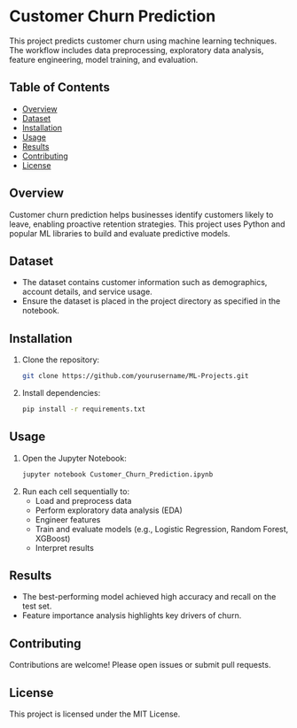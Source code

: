 # Customer Churn Prediction

This project predicts customer churn using machine learning techniques. The workflow includes data preprocessing, exploratory data analysis, feature engineering, model training, and evaluation.

## Table of Contents

- [Overview](#overview)
- [Dataset](#dataset)
- [Installation](#installation)
- [Usage](#usage)
- [Results](#results)
- [Contributing](#contributing)
- [License](#license)

## Overview

Customer churn prediction helps businesses identify customers likely to leave, enabling proactive retention strategies. This project uses Python and popular ML libraries to build and evaluate predictive models.

## Dataset

- The dataset contains customer information such as demographics, account details, and service usage.
- Ensure the dataset is placed in the project directory as specified in the notebook.

## Installation

1. Clone the repository:
    ```bash
    git clone https://github.com/yourusername/ML-Projects.git
    ```
2. Install dependencies:
    ```bash
    pip install -r requirements.txt
    ```

## Usage

1. Open the Jupyter Notebook:
    ```bash
    jupyter notebook Customer_Churn_Prediction.ipynb
    ```
2. Run each cell sequentially to:
    - Load and preprocess data
    - Perform exploratory data analysis (EDA)
    - Engineer features
    - Train and evaluate models (e.g., Logistic Regression, Random Forest, XGBoost)
    - Interpret results

## Results

- The best-performing model achieved high accuracy and recall on the test set.
- Feature importance analysis highlights key drivers of churn.

## Contributing

Contributions are welcome! Please open issues or submit pull requests.

## License

This project is licensed under the MIT License.

